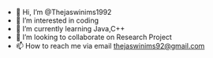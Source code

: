 - 👋 Hi, I’m @Thejaswinims1992
- 👀 I’m interested in coding
- 🌱 I’m currently learning Java,C++
- 💞️ I’m looking to collaborate on Research Project
- 📫 How to reach me via email thejaswinims92@gmail.com

<!---
Thejaswinims1992/Thejaswinims1992 is a ✨ special ✨ repository because its `README.md` (this file) appears on your GitHub profile.
You can click the Preview link to take a look at your changes.
--->
